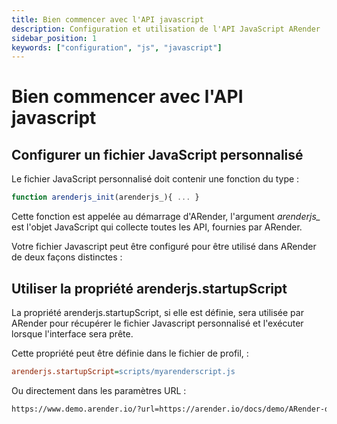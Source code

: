 ```yaml
---
title: Bien commencer avec l'API javascript
description: Configuration et utilisation de l'API JavaScript ARender
sidebar_position: 1
keywords: ["configuration", "js", "javascript"]
---
```


# Bien commencer avec l'API javascript

## Configurer un fichier JavaScript personnalisé

Le fichier JavaScript personnalisé doit contenir une fonction du type :

```js
function arenderjs_init(arenderjs_){ ... }
```

Cette fonction est appelée au démarrage d'ARender, l'argument
*arenderjs_* est l'objet JavaScript qui collecte toutes les API,
fournies par ARender.

Votre fichier Javascript peut être configuré pour être utilisé dans
ARender de deux façons distinctes :

## Utiliser la propriété arenderjs.startupScript

La propriété arenderjs.startupScript, si elle est définie, sera utilisée
par ARender pour récupérer le fichier Javascript personnalisé et
l'exécuter lorsque l'interface sera prête.

Cette propriété peut être définie dans le fichier de profil, :

```cfg
arenderjs.startupScript=scripts/myarenderscript.js
```

Ou directement dans les paramètres URL :

```html
https://www.demo.arender.io/?url=https://arender.io/docs/demo/ARender-doc-demo.pdf&arenderjs.startupScript=scripts/arenderJSPAPITest.js
```